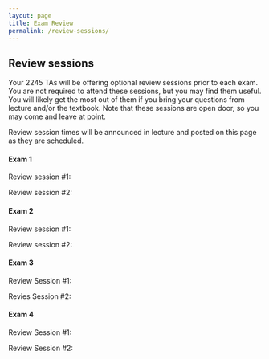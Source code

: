 ```yaml
---
layout: page
title: Exam Review
permalink: /review-sessions/
---
```


## Review sessions

Your 2245 TAs will be offering optional review sessions prior to each exam. You are not required to attend these sessions, but you may find them useful. You will likely get the most out of them if you bring your questions from lecture and/or the textbook. Note that these sessions are open door, so you may come and leave at point.

Review session times will be announced in lecture and posted on this page as they are scheduled.

#### Exam 1
Review session #1: 

Review session #2: 

#### Exam 2

Review session #1: 

Review session #2: 

#### Exam 3

Review Session #1: 

Revies Session #2: 

#### Exam 4

Review Session #1: 

Review Session #2: 


